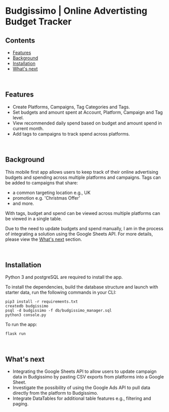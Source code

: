 # Budgissimo | Online Advertisting Budget Tracker

## Contents 

* [Features](#features)
* [Background](#background)
* [Installation](#installation)
* [What's next](#what-s-next)

<br>

## Features

- Create Platforms, Campaigns, Tag Categories and Tags.
- Set budgets and amount spent at Account, Platform, Campaign and Tag level.
- View recommended daily spend based on budget and amount spend in current month.
- Add tags to campaigns to track spend across platforms.

<br>

## Background

This mobile first app allows users to keep track of their online advertising budgets and spending across multiple platforms and campaigns. Tags can be added to campaigns that share:
- a common targeting location e.g., UK 
- promotion e.g. 'Christmas Offer'
- and more.

With tags, budget and spend can be viewed across multiple platforms can be viewed in a single table.

Due to the need to update budgets and spend manually, I am in the process of integrating a solution using the Google Sheets API. For more details, please view the [What's next](#what-s-next) section.

<br>

## Installation

Python 3 and postgreSQL are required to install the app.

To install the dependencies, build the database structure and launch with starter data, run the following commands in your CLI:
```
pip3 install -r requirements.txt
createdb budgissimo
psql -d budgissimo -f db/budgissimo_manager.sql
python3 console.py
```
To run the app:
```
flask run
```

<br>

## What's next

- Integrating the Google Sheets API to allow users to update campaign data in Budgissimo by pasting CSV exports from platforms into a  Google Sheet.
- Investigate the possibility of using the Google Ads API to pull data directly from the platform to Budgissimo.
- Integrate DataTables for additional table features e.g., filtering and paging.